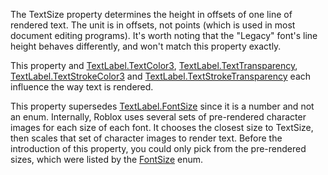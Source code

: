 The TextSize property determines the height in offsets of one line of
rendered text. The unit is in offsets, not points (which is used in most
document editing programs). It's worth noting that the "Legacy" font's
line height behaves differently, and won't match this property exactly.

This property and [TextLabel.TextColor3](https://create.roblox.com/docs/reference/engine/classes/TextLabel#TextColor3), [TextLabel.TextTransparency](https://create.roblox.com/docs/reference/engine/classes/TextLabel#TextTransparency),
[TextLabel.TextStrokeColor3](https://create.roblox.com/docs/reference/engine/classes/TextLabel#TextStrokeColor3) and [TextLabel.TextStrokeTransparency](https://create.roblox.com/docs/reference/engine/classes/TextLabel#TextStrokeTransparency) each
influence the way text is rendered.

This property supersedes [TextLabel.FontSize](https://create.roblox.com/docs/reference/engine/classes/TextLabel#FontSize) since it is a number and not
an enum. Internally, Roblox uses several sets of pre-rendered character
images for each size of each font. It chooses the closest size to
TextSize, then scales that set of character images to render text. Before
the introduction of this property, you could only pick from the
pre-rendered sizes, which were listed by the [FontSize](https://developer.roblox.com/en-us/api-reference/enum/FontSize) enum.